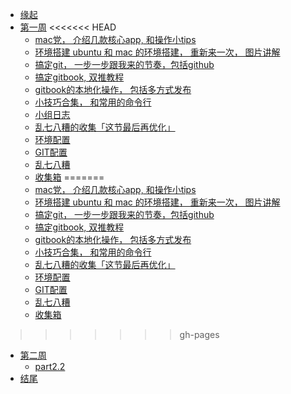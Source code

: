 
* [缘起](/source/begin.md)
* [第一周](/source/part1/introduction.md)
<<<<<<< HEAD
  * [mac党， 介绍几款核心app, 和操作小tips](/source/part1/mac.md)
  * [环境搭建 ubuntu 和 mac 的环境搭建， 重新来一次， 图片讲解](/source/part1/environment.md)
  * [搞定git， 一步一步跟我来的节奏，包括github](/source/part1/git.md)
  * [搞定gitbook, 双推教程](/source/part1/gitbook.md)
  * [gitbook的本地化操作， 包括多方式发布](/source/part1/push.md)
  * [小技巧合集， 和常用的命令行](useful.md)
  * [小组日志](date.md)
  * [乱七八糟的收集「这节最后再优化」](something.md)
  * [环境配置](/source/part1/1.md)
  * [GIT配置](/source/part1/2.md)
  * [乱七八糟](/source/part1/3.md)
  * [收集箱](/source/part1/4.md)
=======
  * [mac党， 介绍几款核心app, 和操作小tips](/source/part1/1.md)
  * [环境搭建 ubuntu 和 mac 的环境搭建， 重新来一次， 图片讲解](/source/part1/2.md)
  * [搞定git， 一步一步跟我来的节奏，包括github](/source/part1/3.md)
  * [搞定gitbook, 双推教程](/source/part1/4.md)
  * [gitbook的本地化操作， 包括多方式发布](/source/part1/5.md)
  * [小技巧合集， 和常用的命令行](/source/part1/6.md)
  * [乱七八糟的收集「这节最后再优化」](/source/part1/7.md)
  * [环境配置](/source/part1/8.md)
  * [GIT配置](/source/part1/9.md)
  * [乱七八糟](/source/part1/10.md)
  * [收集箱](/source/part1/11.md)
>>>>>>> gh-pages
* [第二周](/source/part2/introduction.md)
  * [part2.2](/source/part2/1.md)
* [结尾](/source/end.md)



